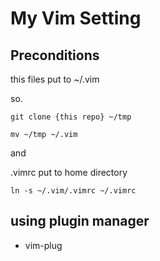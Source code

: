 # My Vim Setting

## Preconditions
this files put to ~/.vim

so.

```
git clone {this repo} ~/tmp

mv ~/tmp ~/.vim
```


and

.vimrc put to home directory
```
ln -s ~/.vim/.vimrc ~/.vimrc
```

## using plugin manager
- vim-plug